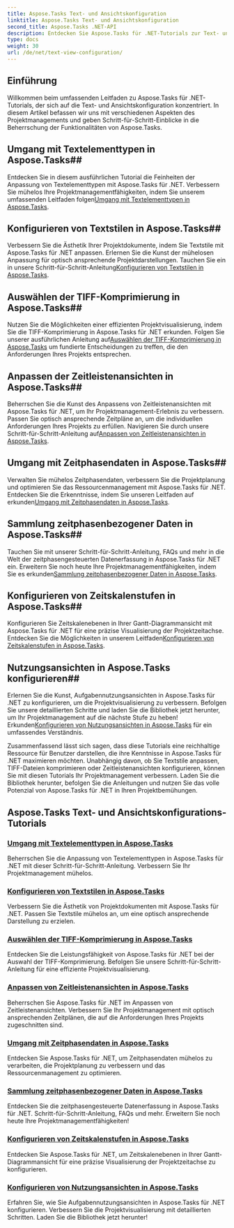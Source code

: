 ```yaml
---
title: Aspose.Tasks Text- und Ansichtskonfiguration
linktitle: Aspose.Tasks Text- und Ansichtskonfiguration
second_title: Aspose.Tasks .NET-API
description: Entdecken Sie Aspose.Tasks für .NET-Tutorials zur Text- und Ansichtskonfiguration. Beherrschen Sie Textstile, TIFF-Komprimierung, Zeitleistenansichten und mehr für ein verbessertes Projektmanagement.
type: docs
weight: 30
url: /de/net/text-view-configuration/
---
```

## Einführung

Willkommen beim umfassenden Leitfaden zu Aspose.Tasks für .NET-Tutorials, der sich auf die Text- und Ansichtskonfiguration konzentriert. In diesem Artikel befassen wir uns mit verschiedenen Aspekten des Projektmanagements und geben Schritt-für-Schritt-Einblicke in die Beherrschung der Funktionalitäten von Aspose.Tasks.

## Umgang mit Textelementtypen in Aspose.Tasks## 
 Entdecken Sie in diesem ausführlichen Tutorial die Feinheiten der Anpassung von Textelementtypen mit Aspose.Tasks für .NET. Verbessern Sie mühelos Ihre Projektmanagementfähigkeiten, indem Sie unserem umfassenden Leitfaden folgen[Umgang mit Textelementtypen in Aspose.Tasks](./text-item-types/). 

## Konfigurieren von Textstilen in Aspose.Tasks## 
Verbessern Sie die Ästhetik Ihrer Projektdokumente, indem Sie Textstile mit Aspose.Tasks für .NET anpassen. Erlernen Sie die Kunst der mühelosen Anpassung für optisch ansprechende Projektdarstellungen. Tauchen Sie ein in unsere Schritt-für-Schritt-Anleitung[Konfigurieren von Textstilen in Aspose.Tasks](./text-styles/).

## Auswählen der TIFF-Komprimierung in Aspose.Tasks## 
 Nutzen Sie die Möglichkeiten einer effizienten Projektvisualisierung, indem Sie die TIFF-Komprimierung in Aspose.Tasks für .NET erkunden. Folgen Sie unserer ausführlichen Anleitung auf[Auswählen der TIFF-Komprimierung in Aspose.Tasks](./tiff-compression/) um fundierte Entscheidungen zu treffen, die den Anforderungen Ihres Projekts entsprechen.

## Anpassen der Zeitleistenansichten in Aspose.Tasks## 
 Beherrschen Sie die Kunst des Anpassens von Zeitleistenansichten mit Aspose.Tasks für .NET, um Ihr Projektmanagement-Erlebnis zu verbessern. Passen Sie optisch ansprechende Zeitpläne an, um die individuellen Anforderungen Ihres Projekts zu erfüllen. Navigieren Sie durch unsere Schritt-für-Schritt-Anleitung auf[Anpassen von Zeitleistenansichten in Aspose.Tasks](./timeline-views/).

## Umgang mit Zeitphasendaten in Aspose.Tasks## 
Verwalten Sie mühelos Zeitphasendaten, verbessern Sie die Projektplanung und optimieren Sie das Ressourcenmanagement mit Aspose.Tasks für .NET. Entdecken Sie die Erkenntnisse, indem Sie unseren Leitfaden auf erkunden[Umgang mit Zeitphasendaten in Aspose.Tasks](./timephased-data/).

## Sammlung zeitphasenbezogener Daten in Aspose.Tasks## 
 Tauchen Sie mit unserer Schritt-für-Schritt-Anleitung, FAQs und mehr in die Welt der zeitphasengesteuerten Datenerfassung in Aspose.Tasks für .NET ein. Erweitern Sie noch heute Ihre Projektmanagementfähigkeiten, indem Sie es erkunden[Sammlung zeitphasenbezogener Daten in Aspose.Tasks](./timephased-data-collection/).

## Konfigurieren von Zeitskalenstufen in Aspose.Tasks## 
 Konfigurieren Sie Zeitskalenebenen in Ihrer Gantt-Diagrammansicht mit Aspose.Tasks für .NET für eine präzise Visualisierung der Projektzeitachse. Entdecken Sie die Möglichkeiten in unserem Leitfaden[Konfigurieren von Zeitskalenstufen in Aspose.Tasks](./timescale-tiers/).

## Nutzungsansichten in Aspose.Tasks konfigurieren## 
Erlernen Sie die Kunst, Aufgabennutzungsansichten in Aspose.Tasks für .NET zu konfigurieren, um die Projektvisualisierung zu verbessern. Befolgen Sie unsere detaillierten Schritte und laden Sie die Bibliothek jetzt herunter, um Ihr Projektmanagement auf die nächste Stufe zu heben! Erkunden[Konfigurieren von Nutzungsansichten in Aspose.Tasks](./usage-views/) für ein umfassendes Verständnis.

Zusammenfassend lässt sich sagen, dass diese Tutorials eine reichhaltige Ressource für Benutzer darstellen, die ihre Kenntnisse in Aspose.Tasks für .NET maximieren möchten. Unabhängig davon, ob Sie Textstile anpassen, TIFF-Dateien komprimieren oder Zeitleistenansichten konfigurieren, können Sie mit diesen Tutorials Ihr Projektmanagement verbessern. Laden Sie die Bibliothek herunter, befolgen Sie die Anleitungen und nutzen Sie das volle Potenzial von Aspose.Tasks für .NET in Ihren Projektbemühungen.
## Aspose.Tasks Text- und Ansichtskonfigurations-Tutorials
### [Umgang mit Textelementtypen in Aspose.Tasks](./text-item-types/)
Beherrschen Sie die Anpassung von Textelementtypen in Aspose.Tasks für .NET mit dieser Schritt-für-Schritt-Anleitung. Verbessern Sie Ihr Projektmanagement mühelos.
### [Konfigurieren von Textstilen in Aspose.Tasks](./text-styles/)
Verbessern Sie die Ästhetik von Projektdokumenten mit Aspose.Tasks für .NET. Passen Sie Textstile mühelos an, um eine optisch ansprechende Darstellung zu erzielen.
### [Auswählen der TIFF-Komprimierung in Aspose.Tasks](./tiff-compression/)
Entdecken Sie die Leistungsfähigkeit von Aspose.Tasks für .NET bei der Auswahl der TIFF-Komprimierung. Befolgen Sie unsere Schritt-für-Schritt-Anleitung für eine effiziente Projektvisualisierung.
### [Anpassen von Zeitleistenansichten in Aspose.Tasks](./timeline-views/)
Beherrschen Sie Aspose.Tasks für .NET im Anpassen von Zeitleistenansichten. Verbessern Sie Ihr Projektmanagement mit optisch ansprechenden Zeitplänen, die auf die Anforderungen Ihres Projekts zugeschnitten sind.
### [Umgang mit Zeitphasendaten in Aspose.Tasks](./timephased-data/)
Entdecken Sie Aspose.Tasks für .NET, um Zeitphasendaten mühelos zu verarbeiten, die Projektplanung zu verbessern und das Ressourcenmanagement zu optimieren.
### [Sammlung zeitphasenbezogener Daten in Aspose.Tasks](./timephased-data-collection/)
Entdecken Sie die zeitphasengesteuerte Datenerfassung in Aspose.Tasks für .NET. Schritt-für-Schritt-Anleitung, FAQs und mehr. Erweitern Sie noch heute Ihre Projektmanagementfähigkeiten!
### [Konfigurieren von Zeitskalenstufen in Aspose.Tasks](./timescale-tiers/)
Entdecken Sie Aspose.Tasks für .NET, um Zeitskalenebenen in Ihrer Gantt-Diagrammansicht für eine präzise Visualisierung der Projektzeitachse zu konfigurieren.
### [Konfigurieren von Nutzungsansichten in Aspose.Tasks](./usage-views/)
Erfahren Sie, wie Sie Aufgabennutzungsansichten in Aspose.Tasks für .NET konfigurieren. Verbessern Sie die Projektvisualisierung mit detaillierten Schritten. Laden Sie die Bibliothek jetzt herunter!